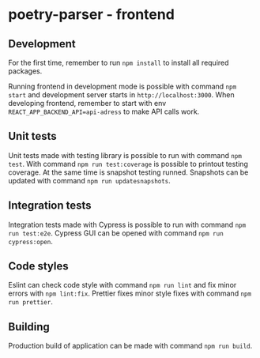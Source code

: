 # poetry-parser - frontend

## Development

For the first time, remember to run `npm install` to install all required packages.

Running frontend in development mode is possible with command `npm start` and development server starts in `http://localhost:3000`. When developing frontend, remember to start with env `REACT_APP_BACKEND_API=api-adress` to make API calls work.

## Unit tests

Unit tests made with testing library is possible to run with command `npm test`. With command `npm run test:coverage` is possible to printout testing coverage. At the same time is snapshot testing runned. Snapshots can be updated with command `npm run updatesnapshots`.

## Integration tests

Integration tests made with Cypress is possible to run with command `npm run test:e2e`. Cypress GUI can be opened with command `npm run cypress:open`.

## Code styles

Eslint can check code style with command `npm run lint` and fix minor errors with `npm lint:fix`. Prettier fixes minor style fixes with command `npm run prettier`.

## Building

Production build of application can be made with command `npm run build`.
